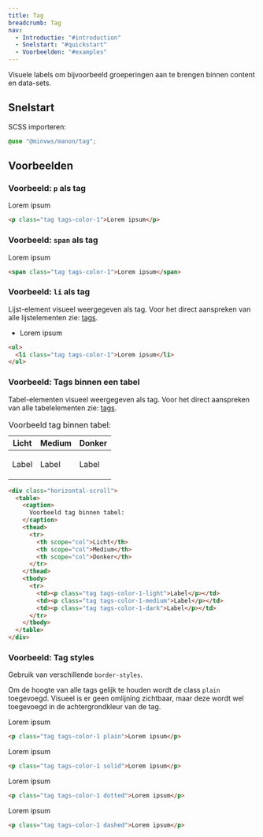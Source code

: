 ```yaml
---
title: Tag
breadcrumb: Tag
nav:
  - Introductie: "#introduction"
  - Snelstart: "#quickstart"
  - Voorbeelden: "#examples"
---
```


<p class="introduction">Visuele labels om bijvoorbeeld groeperingen aan te brengen binnen content en
data-sets.</p>

<h2 id="quickstart">Snelstart</h2>

SCSS importeren:

```scss
@use "@minvws/manon/tag";
```

<h2 id="examples">Voorbeelden</h2>

### Voorbeeld: `p` als tag

<p class="tag tags-color-1">Lorem ipsum</p>

```html
<p class="tag tags-color-1">Lorem ipsum</p>
```

### Voorbeeld: `span` als tag

<span class="tag tags-color-1">Lorem ipsum</span>

```html
<span class="tag tags-color-1">Lorem ipsum</span>
```

### Voorbeeld: `li` als tag

Lijst-element visueel weergegeven als tag. Voor het direct aanspreken van alle
lijstelementen zie: [tags](/components/components/tags).

<ul>
  <li class="tag tags-color-1">Lorem ipsum</li>
</ul>

```html
<ul>
  <li class="tag tags-color-1">Lorem ipsum</li>
</ul>
```

### Voorbeeld: Tags binnen een tabel

Tabel-elementen visueel weergegeven als tag. Voor het direct aanspreken van alle
tabelelementen zie: [tags](/tags).

<div class="horizontal-scroll">
  <table>
    <caption>Voorbeeld tag binnen tabel:</caption>
    <thead>
      <tr>
        <th scope="col">Licht</th>
        <th scope="col">Medium</th>
        <th scope="col">Donker</th>
      </tr>
    </thead>
    <tbody>
      <tr>
        <td><p class="tag tags-color-1-light">Label</p></td>
        <td><p class="tag tags-color-1-medium">Label</p></td>
        <td><p class="tag tags-color-1-dark">Label</p></td>
      </tr>
    </tbody>
  </table>
</div>

```html
<div class="horizontal-scroll">
  <table>
    <caption>
      Voorbeeld tag binnen tabel:
    </caption>
    <thead>
      <tr>
        <th scope="col">Licht</th>
        <th scope="col">Medium</th>
        <th scope="col">Donker</th>
      </tr>
    </thead>
    <tbody>
      <tr>
        <td><p class="tag tags-color-1-light">Label</p></td>
        <td><p class="tag tags-color-1-medium">Label</p></td>
        <td><p class="tag tags-color-1-dark">Label</p></td>
      </tr>
    </tbody>
  </table>
</div>
```

### Voorbeeld: Tag styles

Gebruik van verschillende `border-styles`.

Om de hoogte van alle tags gelijk te houden wordt de class `plain` toegevoegd.
Visueel is er geen omlijning zichtbaar, maar deze wordt wel toegevoegd in de
achtergrondkleur van de tag.

<p class="tag tags-color-1 plain">Lorem ipsum</p>

```html
<p class="tag tags-color-1 plain">Lorem ipsum</p>
```

<p class="tag tags-color-1 solid">Lorem ipsum</p>

```html
<p class="tag tags-color-1 solid">Lorem ipsum</p>
```

<p class="tag tags-color-1 dotted">Lorem ipsum</p>

```html
<p class="tag tags-color-1 dotted">Lorem ipsum</p>
```

<p class="tag tags-color-1 dashed">Lorem ipsum</p>

```html
<p class="tag tags-color-1 dashed">Lorem ipsum</p>
```
